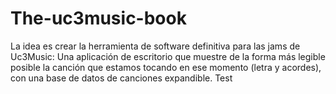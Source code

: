 # The-uc3music-book

La idea es crear la herramienta de software definitiva para las jams de Uc3Music:
Una aplicación de escritorio que muestre de la forma más legible posible la canción que estamos tocando en ese momento (letra y acordes), con una base de datos de canciones expandible.
Test
